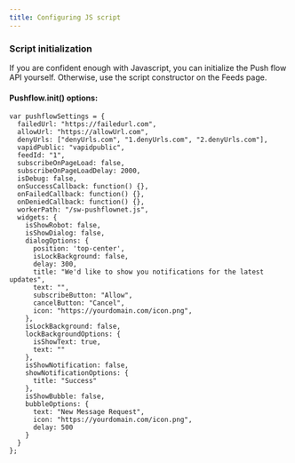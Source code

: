 ```yaml
---
title: Configuring JS script
---
```


### Script initialization
If you are confident enough with Javascript, you can initialize the Push flow API yourself. Otherwise, use the script constructor on the Feeds page.

#### Pushflow.init() options:
```
var pushflowSettings = {
  failedUrl: "https://failedurl.com",
  allowUrl: "https://allowUrl.com",
  denyUrls: ["denyUrls.com", "1.denyUrls.com", "2.denyUrls.com"],
  vapidPublic: "vapidpublic",
  feedId: "1",
  subscribeOnPageLoad: false,
  subscribeOnPageLoadDelay: 2000,
  isDebug: false,
  onSuccessCallback: function() {},
  onFailedCallback: function() {},
  onDeniedCallback: function() {},
  workerPath: "/sw-pushflownet.js",
  widgets: {
    isShowRobot: false,
    isShowDialog: false,
    dialogOptions: {
      position: 'top-center',
      isLockBackground: false,
      delay: 300,
      title: "We'd like to show you notifications for the latest updates",
      text: "",
      subscribeButton: "Allow",
      cancelButton: "Cancel",
      icon: "https://yourdomain.com/icon.png",
    },
    isLockBackground: false,
    lockBackgroundOptions: {
      isShowText: true,
      text: ""
    },
    isShowNotification: false,
    showNotificationOptions: {
      title: "Success"
    },
    isShowBubble: false,
    bubbleOptions: {
      text: "New Message Request",
      icon: "https://yourdomain.com/icon.png",
      delay: 500
    }
  }
};
```

